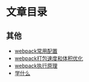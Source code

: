 # 文章目录

## 其他
- [webpack常用配置](./webpack常用配置)
- [webpack打包速度和体积优化](./webpack打包速度和体积优化)
- [webpack执行原理](./webpack执行原理)
- [学什么](./学什么)

